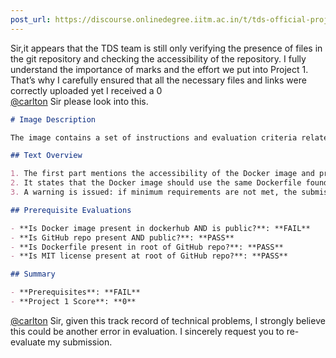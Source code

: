 ```yaml
---
post_url: https://discourse.onlinedegree.iitm.ac.in/t/tds-official-project1-discrepencies/171141/240
---
```

Sir,it appears that the TDS team is still only verifying the presence of files in the git repository and checking the accessibility of the repository. I fully understand the importance of marks and the effort we put into Project 1. That’s why I carefully ensured that all the necessary files and links were correctly uploaded yet I received a 0  
[@carlton](/u/carlton) Sir please look into this.

```markdown
# Image Description

The image contains a set of instructions and evaluation criteria related to a project submission. It focuses on the requirements for a Docker image and its corresponding GitHub repository.

## Text Overview

1. The first part mentions the accessibility of the Docker image and provides a command to run it using Podman.
2. It states that the Docker image should use the same Dockerfile found in the GitHub repository.
3. A warning is issued: if minimum requirements are not met, the submission will not be evaluated.

## Prerequisite Evaluations

- **Is Docker image present in dockerhub AND is public?**: **FAIL**
- **Is GitHub repo present AND public?**: **PASS**
- **Is Dockerfile present in root of GitHub repo?**: **PASS**
- **Is MIT license present at root of GitHub repo?**: **PASS**

## Summary

- **Prerequisites**: **FAIL**
- **Project 1 Score**: **0**
```

  
[@carlton](/u/carlton) Sir, given this track record of technical problems, I strongly believe this could be another error in evaluation. I sincerely request you to re-evaluate my submission.